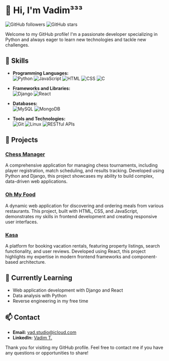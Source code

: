 # 👋 Hi, I'm Vadim³³³

![GitHub followers](https://img.shields.io/github/followers/Euvad?style=social) ![GitHub stars](https://img.shields.io/github/stars/Euvad?style=social)

Welcome to my GitHub profile! I'm a passionate developer specializing in Python and always eager to learn new technologies and tackle new challenges.

## 💼 Skills

- **Programming Languages:**  
  ![Python](https://img.shields.io/badge/-Python-blue) ![JavaScript](https://img.shields.io/badge/-JavaScript-yellow) ![HTML](https://img.shields.io/badge/-HTML-orange) ![CSS](https://img.shields.io/badge/-CSS-blue) ![C](https://img.shields.io/badge/-C-00599C)

- **Frameworks and Libraries:**  
  ![Django](https://img.shields.io/badge/-Django-092E20) ![React](https://img.shields.io/badge/-React-61DAFB)

- **Databases:**  
  ![MySQL](https://img.shields.io/badge/-MySQL-4479A1) ![MongoDB](https://img.shields.io/badge/-MongoDB-47A248)

- **Tools and Technologies:**  
  ![Git](https://img.shields.io/badge/-Git-F05032) ![Linux](https://img.shields.io/badge/-Linux-FCC624) ![RESTful APIs](https://img.shields.io/badge/-RESTful%20APIs-FF6F00)

## 🔭 Projects

### [Chess Manager](https://github.com/Euvad/chessmanager)
A comprehensive application for managing chess tournaments, including player registration, match scheduling, and results tracking. Developed using Python and Django, this project showcases my ability to build complex, data-driven web applications.

### [Oh My Food](https://github.com/Euvad/ohmyfood)
A dynamic web application for discovering and ordering meals from various restaurants. This project, built with HTML, CSS, and JavaScript, demonstrates my skills in frontend development and creating responsive user interfaces.

### [Kasa](https://github.com/Euvad/kasa)
A platform for booking vacation rentals, featuring property listings, search functionality, and user reviews. Developed using React, this project highlights my expertise in modern frontend frameworks and component-based architecture.

## 🌱 Currently Learning

- Web application development with Django and React
- Data analysis with Python
- Reverse engineering in my free time

## 📫 Contact

- **Email:** [vad.studio@icloud.com](mailto:vad.studio@icloud.com)
- **LinkedIn:** [Vadim T.](https://www.linkedin.com/in/vadim-t-841054219/)

Thank you for visiting my GitHub profile. Feel free to contact me if you have any questions or opportunities to share!
